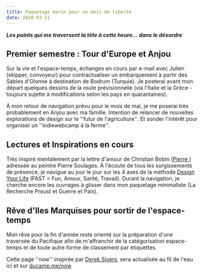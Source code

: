 ```yaml
---
title: Paquetage marin pour un mois de liberté
date: 2020-03-11
---
```


***Les points qui me traversent la tête à cette heure... dans le désordre***

## Premier semestre : Tour d'Europe et Anjou 

Sur la vie et l'espace-temps, échanges en cours par e-mail avec Julien (skipper, convoyeur) pour contractualiser un embarquement à partir des Sables d'Olonne à destination de Bodrum (Turquie). Je posterai avant mon départ quelques dessins de la route prévisionnelle (via l'Italie et la Grèce - toujours sujette à modifications selon les pays en quarantaines). 

À mon retour de navigation prévu pour le mois de mai, je me poserai très probablement en Anjou avec ma famille. Intention de relancer de nouvelles explorations de design sur le ''futur de l'agriculture''. Et sonder l'intérêt pour organiser un ''indiewebcamp à la ferme''. 

## Lectures et Inspirations en cours

Très inspiré mentalement par la lettre d'amour de Christian Bobin ([Pierre,](https://www.babelio.com/livres/Bobin-Pierre/1157433)) adressée au peintre Pierre Soulages. À l'écoute de tous les surgissements de présence, je navigue au jour le jour sur les 4 axes de la méthode [Design Your Life](https://ducamp.me/DYL) (FAST = Fun, Amour, Santé, Travail). Durant la navigation, je cherche encore les ouvrages à glisser dans mon paquetage minimaliste (La Recherche Proust et Guerre et Paix).

## Rêve d'Iles Marquises pour sortir de l'espace-temps

Mon rêve pour la fin d'année reste orienté sur la préparation d'une traversée du Pacifique afin de m'affranchir de la catégorisation espace-temps et de toute autre forme de classement par étiquettes.

Cette page ''now'' inspirée par [Derek Sivers](https://ducamp.me/maintenant), sera actualisée au fil de l'eau ici et sur [ducamp.me/now](https://ducamp.me/now)
